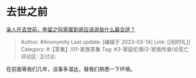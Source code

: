 # 去世之前
[亲人在去世前，弥留之际家属到底应该说些什么最合适？](https://www.zhihu.com/question/288232772/answer/2935662809)

> Author: #Anonymity
> Last update: [编辑于 2023-03-14]
> Link: [[别时礼]]
> Category: #【答集】/01-家族答集
> Tag: #3-家庭伦理/3-家族传承/论死亡
> 评论区:
> 泛讨论:

在前面等我们几年，没事多溜达，替我们熟悉一下环境。
